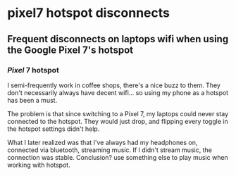 # pixel7 hotspot disconnects

## Frequent disconnects on laptops wifi when using the Google Pixel 7's hotspot

### _Pixel_ 7 hotspot

I semi-frequently work in coffee shops,
there's a nice buzz to them.
They don't necessarily always have decent wifi...
so using my phone as a hotspot has been a must.

The problem is that since switching to a Pixel 7,
my laptops could never stay connected to the hotspot.
They would just drop, and flipping every toggle in the hotspot settings didn't help.

What I later realized was that I've always had my headphones on,
connected via bluetooth, streaming music.
If I didn't stream music, the connection was stable.
Conclusion? use something else to play music when working with hotspot.
